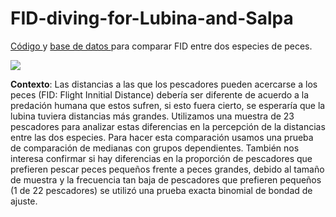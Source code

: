 # FID-diving-for-Lubina-and-Salpa

<a href="https://github.com/norberello/FID-diving-for-Lubina-and-Salpa/blob/main/FID%20peces-paired%20data%20test.ipynb">Código </a> y <a href="https://github.com/norberello/FID-diving-for-Lubina-and-Salpa/blob/main/mikeldata_wide.csv"> base de datos </a> para comparar FID entre dos especies de peces.

<p class="aligncenter">
    <img src="https://pescasubmarinayapnea.com/wp-content/uploads/2021/01/Imagen1-696x341.jpg"/>
</p>

**Contexto**: Las distancias a las que los pescadores pueden acercarse a los peces (FID: Flight Innitial Distance) debería ser diferente de acuerdo a la predación humana que estos sufren, si esto fuera cierto, se esperaría que la lubina tuviera distancias más grandes. Utilizamos una muestra de 23 pescadores para analizar estas diferencias en la percepción de la distancias entre las dos especies. Para hacer esta comparación usamos una prueba de comparación de medianas con grupos dependientes. También nos interesa confirmar si hay diferencias en la proporción de pescadores que prefieren pescar peces pequeños frente a peces grandes, debido al tamaño de muestra y la frecuencia tan baja de pescadores que prefieren pequeños (1 de 22 pescadores) se utilizó una prueba exacta binomial de bondad de ajuste.
